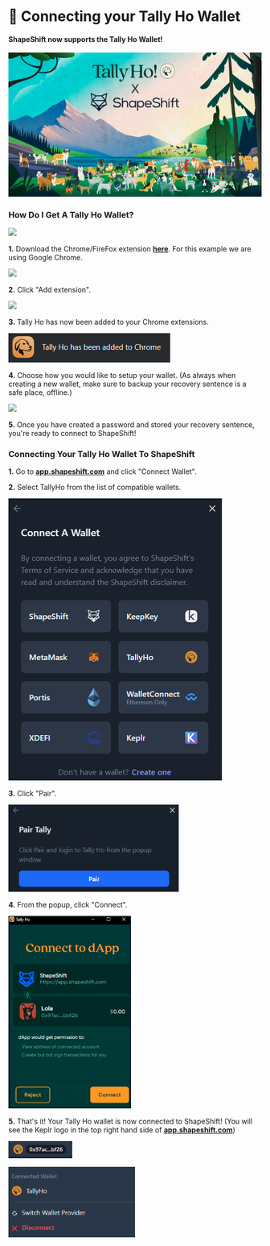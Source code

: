 # 🐶 Connecting your Tally Ho Wallet

#### ShapeShift now supports the Tally Ho Wallet!

![](<../../.gitbook/assets/image (28).png>)

### How Do I Get A Tally Ho Wallet?

![](<../../.gitbook/assets/image (169).png>)

**1.** Download the Chrome/FireFox extension [**here**](https://tally.cash/). For this example we are using Google Chrome.

![](<../../.gitbook/assets/image (174).png>)

**2.** Click "Add extension".

![](<../../.gitbook/assets/image (74).png>)

**3.** Tally Ho has now been added to your Chrome extensions.

![](<../../.gitbook/assets/image (41).png>)

**4.** Choose how you would like to setup your wallet. (As always when creating a new wallet, make sure to backup your recovery sentence is a safe place, offline.)

![](<../../.gitbook/assets/image (52).png>)

**5.** Once you have created a password and stored your recovery sentence, you're ready to connect to ShapeShift!

### Connecting Your Tally Ho Wallet To ShapeShift

**1.** Go to [**app.shapeshift.com**](https://app.shapeshift.com/#/dashboard) and click "Connect Wallet".

**2.** Select TallyHo from the list of compatible wallets.

![](<../../.gitbook/assets/image (96).png>)

**3.** Click "Pair".

![](<../../.gitbook/assets/image (14).png>)

**4.** From the popup, click "Connect".

![](<../../.gitbook/assets/image (6).png>)

**5.** That's it! Your Tally Ho wallet is now connected to ShapeShift! (You will see the Keplr logo in the top right hand side of [**app.shapeshift.com**](https://app.shapeshift.com/#/dashboard))

![](<../../.gitbook/assets/image (26).png>)

![](<../../.gitbook/assets/image (11).png>)
